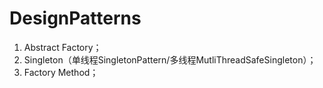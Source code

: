 # DesignPatterns
1. Abstract Factory；
2. Singleton（单线程SingletonPattern/多线程MutliThreadSafeSingleton）；
3. Factory Method；
